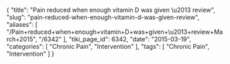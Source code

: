 {
    "title": "Pain reduced when enough vitamin D was given \u2013 review",
    "slug": "pain-reduced-when-enough-vitamin-d-was-given-review",
    "aliases": [
        "/Pain+reduced+when+enough+vitamin+D+was+given+\u2013+review+March+2015",
        "/6342"
    ],
    "tiki_page_id": 6342,
    "date": "2015-03-19",
    "categories": [
        "Chronic Pain",
        "Intervention"
    ],
    "tags": [
        "Chronic Pain",
        "Intervention"
    ]
}